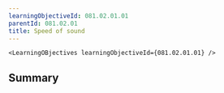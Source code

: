 ```yaml
---
learningObjectiveId: 081.02.01.01
parentId: 081.02.01
title: Speed of sound
---
```


```tsx eval
<LearningOBjectives learningObjectiveId={081.02.01.01} />
```

## Summary
